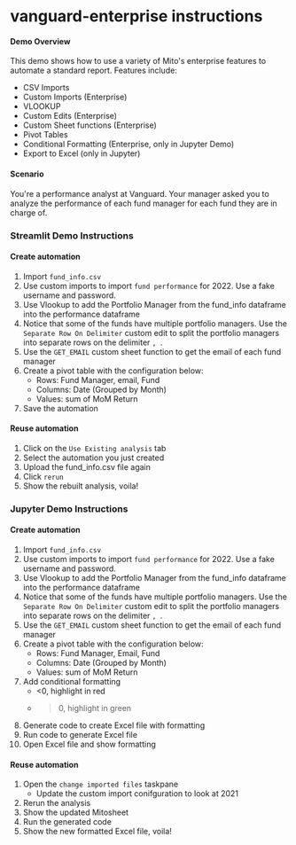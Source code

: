 # vanguard-enterprise instructions

#### Demo Overview
This demo shows how to use a variety of Mito's enterprise features to automate a standard report. Features include:
- CSV Imports
- Custom Imports (Enterprise)
- VLOOKUP 
- Custom Edits (Enterprise)
- Custom Sheet functions (Enterprise)
- Pivot Tables
- Conditional Formatting (Enterprise, only in Jupyter Demo)
- Export to Excel (only in Jupyter)

#### Scenario
You're a performance analyst at Vanguard. Your manager asked you to analyze the performance of each fund manager for each fund they are in charge of. 

### Streamlit Demo Instructions 

#### Create automation
1. Import `fund_info.csv`
2. Use custom imports to import `fund performance` for 2022. Use a fake username and password.
3. Use Vlookup to add the Portfolio Manager from the fund_info dataframe into the performance dataframe
4. Notice that some of the funds have multiple portfolio managers. Use the `Separate Row On Delimiter` custom edit to split the portfolio managers into separate rows on the delimiter `, `.
5. Use the `GET_EMAIL` custom sheet function to get the email of each fund manager
6. Create a pivot table with the configuration below:
    - Rows: Fund Manager, email, Fund
    - Columns: Date (Grouped by Month)
    - Values: sum of MoM Return
7. Save the automation

#### Reuse automation
1. Click on the `Use Existing analysis` tab
2. Select the automation you just created
3. Upload the fund_info.csv file again 
4. Click `rerun`
5. Show the rebuilt analysis, voila! 

### Jupyter Demo Instructions 

#### Create automation
1. Import `fund_info.csv`
2. Use custom imports to import `fund performance` for 2022. Use a fake username and password.
3. Use Vlookup to add the Portfolio Manager from the fund_info dataframe into the performance dataframe
4. Notice that some of the funds have multiple portfolio managers. Use the `Separate Row On Delimiter` custom edit to split the portfolio managers into separate rows on the delimiter `, `.
5. Use the `GET_EMAIL` custom sheet function to get the email of each fund manager
6. Create a pivot table with the configuration below:
    - Rows: Fund Manager, Email, Fund
    - Columns: Date (Grouped by Month)
    - Values: sum of MoM Return
7. Add conditional formatting
    - <0, highlight in red
    - >0, highlight in green
8. Generate code to create Excel file with formatting
9. Run code to generate Excel file
10. Open Excel file and show formatting

#### Reuse automation
1. Open the `change imported files` taskpane
    - Update the custom import conifguration to look at 2021
2. Rerun the analysis 
3. Show the updated Mitosheet 
4. Run the generated code
5. Show the new formatted Excel file, voila! 
